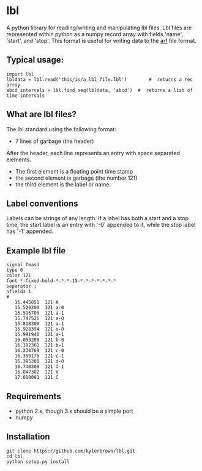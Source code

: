 lbl
===

A python library for reading/writing and manipulating lbl files.
Lbl files are represented within python as a numpy record array with fields 'name', 'start', and 'stop'.
This format is useful for writing data to the [arf](https://github.com/dmeliza/arf) file format.

Typical usage:
---------------

    import lbl
    lbldata = lbl.read('this/is/a_lbl_file.lbl')        #  returns a rec array
    abcd_intervals = lbl.find_seq(lbldata, 'abcd')  #  returns a list of time intervals

What are lbl files?
--------------------
The lbl standard using the following format:
* 7 lines of garbage (the header)

After the header, each line represents an entry with space separated elements.
* The first element is a floating point time stamp
* the second element is garbage (the number 121)
* the third element is the label or name.

Label conventions
------------------
Labels can be strings of any length. If a label has both a start and a stop time, 
the start label is an entry with '-0' appended to it, while the stop label has '-1' appended.

Example lbl file
-------------------
    signal feasd
    type 0
    color 121
    font *-fixed-bold-*-*-*-15-*-*-*-*-*-*-*
    separator ;
    nfields 1
    #
       15.445851  121 A
       15.520200  121 a-0
       15.595700  121 a-1
       15.747526  121 a-0
       15.818300  121 a-1
       15.928394  121 a-0
       15.991940  121 a-1
       16.053200  121 b-0
       16.192361  121 b-1
       16.230769  121 c-0
       16.350176  121 c-1
       16.395300  121 d-0
       16.740300  121 d-1
       16.847382  121 V
       17.010093  121 C



Requirements
------------
* python 2.x, though 3.x should be a simple port
* numpy

Installation
-------------
    git clone https://github.com/kylerbrown/lbl.git
    cd lbl
    python setup.py install
